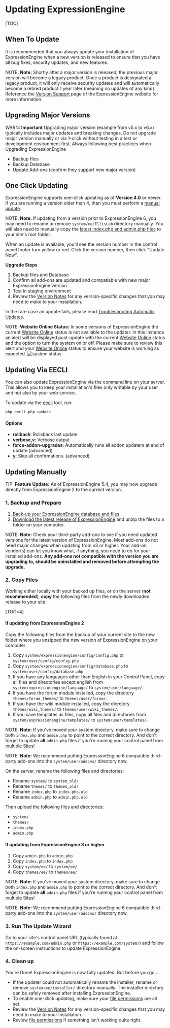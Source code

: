 <!--
    This source file is part of the open source project
    ExpressionEngine User Guide (https://github.com/ExpressionEngine/ExpressionEngine-User-Guide)

    @link      https://expressionengine.com/
    @copyright Copyright (c) 2003-2020, Packet Tide, LLC (https://packettide.com)
    @license   https://expressionengine.com/license Licensed under Apache License, Version 2.0
-->

# Updating ExpressionEngine

[TOC]

## When To Update
It is recommended that you always update your installation of ExpressionEngine when a new version is released to ensure that you have all bug fixes, security updates, and new features.

NOTE: **Note:** Shortly after a major version is released, the previous major version will become a legacy product. Once a product is designated a legacy product, it will only receive security updates and will automatically become a retired product 1 year later (meaning no updates of any kind). Reference the [Version Support](https://expressionengine.com/support/version-support) page of the ExpressionEngine website for more information.


## Upgrading Major Versions
WARN: **Important** Upgrading major version (example from v5.x to v6.x) typically includes major updates and breaking changes. Do not upgrade major version manually or via 1-click without testing in a test or development environment first. Always following best practices when Upgrading ExpressionEngine
- Backup files
- Backup Database
- Update Add-ons (confirm they support new major version)


## One Click Updating

ExpressionEngine supports one-click updating as of **Version 4.0** or newer. If you are running a version older than 4, then you must perform a [manual update](#updating-manually).

NOTE: **Note:** If updating from a version prior to ExpressionEngine 6, you may need to rename or remove `system/ee/EllisLab` directory manually. You will also need to manually copy the [latest index.php and admin.php files](_downloads/EE6_Index_Admin.zip) to your site's root folder.

When an update is available, you'll see the version number in the control panel footer turn yellow or red. Click the version number, then click "Update Now".

**Upgrade Steps**
1. Backup files and Database
2. Confirm all add-ons are updated and compatiable with new major ExpressionEngine version
3. Test in staging environment
4. Review the [Version Notes](installation/version-notes.md) for any version-specific changes that you may need to make to your installation.

In the rare case an update fails, please read [Troubleshooting Automatic Updates](troubleshooting/general.md#troubleshooting-automatic-updates).

NOTE: **Website Online Status:** In some versions of ExpressionEngine the current [Website Online](control-panel/settings/general.md#website-online) status is not available to the updater. In this instance an alert will be displayed post-update with the current [Website Online](control-panel/settings/general.md#website-online) status and the option to turn the system on or off. Please make sure to review this alert and your [Website Online](control-panel/settings/general.md#website-online) status to ensure your website is working as expected.
![system status](/_images/ee6-offline.png)

## Updating Via EECLI

You can also update ExpressionEngine via the command line on your server. This allows you to keep your installation's files only writable by your user and not also by your web service.

To update via the [eecli](cli/intro.md) tool, run:

    php eecli.php update

#### Options

- **rollback**: Rollsback last update
- **verbose,v**: Verbose output
- **force-addon-upgrades**: Automatically runs all addon updaters at end of update (advanced)
- **y**: Skip all confirmations. (advanced)

## Updating Manually

TIP: **Feature Update:**
As of ExpressionEngine 5.4, you may now upgrade directly from ExpressionEngine 2 to the current version.

### 1. Backup and Prepare

1. [Back-up your ExpressionEngine database and files](general/database-backup.md).
2. [Download the latest release of ExpressionEngine](https://expressionengine.com) and unzip the files to a folder on your computer.

NOTE: **Note:** Check your third-party add-ons to see if you need updated versions for the latest version of ExpressionEngine. Most add-ons do not need major changes when updating from v3 or higher. Your add-on vendor(s) can let you know what, if anything, you need to do for your installed add-ons. **Any add-ons not compatible with the version you are upgrading to, should be uninstalled and removed before attempting the upgrade.**

### 2. Copy Files

Working either locally with your backed up files, or on the server (**not recommended**), **copy** the following files from the newly downloaded release to your site:

[TOC=4]

#### If updating from ExpressionEngine 2
Copy the following files from the backup of your current site to the new folder where you unzipped the new version of ExpressionEngine on your computer:

1. Copy `system/expressionengine/config/config.php` to `system/user/config/config.php`
2. Copy `system/expressionengine/config/database.php` to `system/user/config/database.php`
3. If you have any languages other than English in your Control Panel, copy all files and directories except english from `system/expressionengine/language/` to `system/user/language/`.
4. If you have the forum module installed, copy the directory `themes/forum_themes/` to `themes/user/forum/`.
5. If you have the wiki module installed, copy the directory `themes/wiki_themes/` to `themes/user/wiki_themes/`.
6. If you save templates as files, copy all files and directories from `system/expressionengine/templates/` to `system/user/templates/`.

NOTE: **Note:** If you’ve moved your system directory, make sure to change both `index.php` and `admin.php` to point to the correct directory. And don't forget to update **all** `admin.php` files if you're running your control panel from multiple Sites!

NOTE: **Note:** We recommend putting ExpressionEngine 6 compatible third-party add-ons into the `system/user/addons/` directory now.

On the server, rename the following files and directories:
- Rename `system/` to `system_old/`
- Rename `themes/` to `themes_old/`
- Rename `index.php` to `index.php.old`
- Rename `admin.php` to `admin.php.old`

Then upload the following files and directories:
- `system/`
- `themes/`
- `index.php`
- `admin.php`

#### If updating from ExpressionEngine 3 or higher
1.  Copy `admin.php` to `admin.php`
2.  Copy `index.php` to `index.php`
3.  Copy `system/ee/` to `system/ee/`
4.  Copy `themes/ee/` to `themes/ee/`

NOTE: **Note:** If you’ve moved your system directory, make sure to change both `index.php` and `admin.php` to point to the correct directory. And don't forget to update **all** `admin.php` files if you're running your control panel from multiple Sites!

NOTE: **Note:** We recommend putting ExpressionEngine 6 compatible third-party add-ons into the `system/user/addons/` directory now.

### 3. Run The Update Wizard

Go to your site's control panel URL (typically found at `https://example.com/admin.php` or `https://example.com/system/`) and follow the on-screen instructions to update ExpressionEngine.

### 4. Clean up

You're Done! ExpressionEngine is now fully updated. But before you go...

- If the updater could not automatically rename the installer, rename or remove `system/ee/installer/` directory manually. The installer directory can be safely removed after installing ExpressionEngine.
- To enable one-click updating, make sure your [file permissions](troubleshooting/general.md#file-permissions) are all set.
- Review the [Version Notes](installation/version-notes.md) for any version-specific changes that you may need to make to your installation.
- Review [file permissions](troubleshooting/general.md#file-permissions) if something isn't working quite right.
